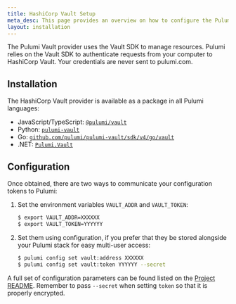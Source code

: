 ```yaml
---
title: HashiCorp Vault Setup
meta_desc: This page provides an overview on how to configure the Pulumi Vault Provider.
layout: installation
---
```


The Pulumi Vault provider uses the Vault SDK to manage resources.
Pulumi relies on the Vault SDK to authenticate requests from your computer to HashiCorp Vault. Your credentials are never sent
to pulumi.com.

## Installation

The HashiCorp Vault provider is available as a package in all Pulumi languages:

* JavaScript/TypeScript: [`@pulumi/vault`](https://www.npmjs.com/package/@pulumi/vault)
* Python: [`pulumi-vault`](https://pypi.org/project/pulumi-vault/)
* Go: [`github.com/pulumi/pulumi-vault/sdk/v4/go/vault`](https://github.com/pulumi/pulumi-vault)
* .NET: [`Pulumi.Vault`](https://www.nuget.org/packages/Pulumi.Vault)

## Configuration

Once obtained, there are two ways to communicate your configuration tokens to Pulumi:

1. Set the environment variables `VAULT_ADDR` and `VAULT_TOKEN`:

    ```bash
    $ export VAULT_ADDR=XXXXXX
    $ export VAULT_TOKEN=YYYYYY
    ```

2. Set them using configuration, if you prefer that they be stored alongside your Pulumi stack for easy multi-user access:

    ```bash
    $ pulumi config set vault:address XXXXXX
    $ pulumi config set vault:token YYYYYY --secret
    ```

A full set of configuration parameters can be found listed on the [Project README](https://github.com/pulumi/pulumi-vault/blob/master/README.md).
Remember to pass `--secret` when setting `token` so that it is properly encrypted.
